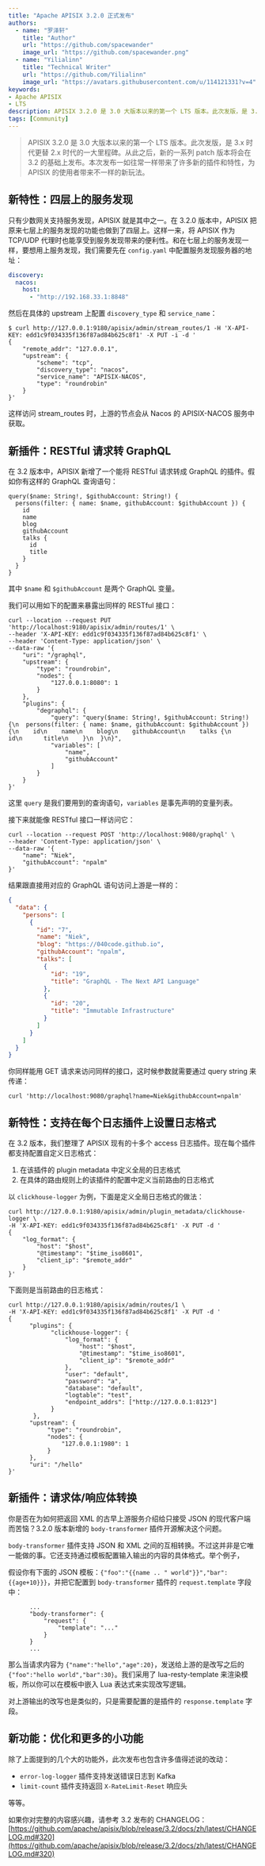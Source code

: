 ```yaml
---
title: "Apache APISIX 3.2.0 正式发布"
authors:
  - name: "罗泽轩"
    title: "Author"
    url: "https://github.com/spacewander"
    image_url: "https://github.com/spacewander.png"
  - name: "Yilialinn"
    title: "Technical Writer"
    url: "https://github.com/Yilialinn"
    image_url: "https://avatars.githubusercontent.com/u/114121331?v=4"
keywords: 
- Apache APISIX
- LTS
description: APISIX 3.2.0 是 3.0 大版本以来的第一个 LTS 版本。此次发版，是 3.x 时代更替 2.x 时代的一大里程碑。从此之后，新的一系列 patch 版本将会在 3.2 的基础上发布。本次发布一如往常一样带来了许多新的插件和特性，为 APISIX 的使用者带来不一样的新玩法。
tags: [Community]
---
```


> APISIX 3.2.0 是 3.0 大版本以来的第一个 LTS 版本。此次发版，是 3.x 时代更替 2.x 时代的一大里程碑。从此之后，新的一系列 patch 版本将会在 3.2 的基础上发布。本次发布一如往常一样带来了许多新的插件和特性，为 APISIX 的使用者带来不一样的新玩法。

<!--truncate-->

## 新特性：四层上的服务发现

只有少数网关支持服务发现，APISIX 就是其中之一。在 3.2.0 版本中，APISIX 把原来七层上的服务发现的功能也做到了四层上。这样一来，将 APISIX 作为 TCP/UDP 代理时也能享受到服务发现带来的便利性。和在七层上的服务发现一样，要想用上服务发现，我们需要先在 `config.yaml` 中配置服务发现服务器的地址：

```yaml
discovery:
  nacos:
    host:
      - "http://192.168.33.1:8848"
```

然后在具体的 upstream 上配置 `discovery_type` 和 `service_name`：

```shell
$ curl http://127.0.0.1:9180/apisix/admin/stream_routes/1 -H 'X-API-KEY: edd1c9f034335f136f87ad84b625c8f1' -X PUT -i -d '
{
    "remote_addr": "127.0.0.1",
    "upstream": {
        "scheme": "tcp",
        "discovery_type": "nacos",
        "service_name": "APISIX-NACOS",
        "type": "roundrobin"
    }
}'
```

这样访问 stream_routes 时，上游的节点会从 Nacos 的 APISIX-NACOS 服务中获取。

## 新插件：RESTful 请求转 GraphQL

在 3.2 版本中，APISIX 新增了一个能将 RESTful 请求转成 GraphQL 的插件。假如你有这样的 GraphQL 查询语句：

```
query($name: String!, $githubAccount: String!) {
  persons(filter: { name: $name, githubAccount: $githubAccount }) {
    id
    name
    blog
    githubAccount
    talks {
      id
      title
    }
  }
}
```

其中 `$name` 和 `$githubAccount` 是两个 GraphQL 变量。

我们可以用如下的配置来暴露出同样的 RESTful 接口：

```shell
curl --location --request PUT 'http://localhost:9180/apisix/admin/routes/1' \
--header 'X-API-KEY: edd1c9f034335f136f87ad84b625c8f1' \
--header 'Content-Type: application/json' \
--data-raw '{
    "uri": "/graphql",
    "upstream": {
        "type": "roundrobin",
        "nodes": {
            "127.0.0.1:8080": 1
        }
    },
    "plugins": {
        "degraphql": {
            "query": "query($name: String!, $githubAccount: String!) {\n  persons(filter: { name: $name, githubAccount: $githubAccount }) {\n    id\n    name\n    blog\n    githubAccount\n    talks {\n      id\n      title\n    }\n  }\n}",
            "variables": [
                "name",
                "githubAccount"
            ]
        }
    }
}'
```

这里 `query` 是我们要用到的查询语句，`variables` 是事先声明的变量列表。

接下来就能像 RESTful 接口一样访问它：

```shell
curl --location --request POST 'http://localhost:9080/graphql' \
--header 'Content-Type: application/json' \
--data-raw '{
    "name": "Niek",
    "githubAccount": "npalm"
}'
```

结果跟直接用对应的 GraphQL 语句访问上游是一样的：

```json
{
  "data": {
    "persons": [
      {
        "id": "7",
        "name": "Niek",
        "blog": "https://040code.github.io",
        "githubAccount": "npalm",
        "talks": [
          {
            "id": "19",
            "title": "GraphQL - The Next API Language"
          },
          {
            "id": "20",
            "title": "Immutable Infrastructure"
          }
        ]
      }
    ]
  }
}
```

你同样能用 GET 请求来访问同样的接口，这时候参数就需要通过 query string 来传递：

```
curl 'http://localhost:9080/graphql?name=Niek&githubAccount=npalm'
```

## 新特性：支持在每个日志插件上设置日志格式

在 3.2 版本，我们整理了 APISIX 现有的十多个 access 日志插件。现在每个插件都支持配置自定义日志格式：

1. 在该插件的 plugin metadata 中定义全局的日志格式
2. 在具体的路由规则上的该插件的配置中定义当前路由的日志格式

以 `clickhouse-logger` 为例，下面是定义全局日志格式的做法：

```shell
curl http://127.0.0.1:9180/apisix/admin/plugin_metadata/clickhouse-logger \
-H 'X-API-KEY: edd1c9f034335f136f87ad84b625c8f1' -X PUT -d '
{
    "log_format": {
        "host": "$host",
        "@timestamp": "$time_iso8601",
        "client_ip": "$remote_addr"
    }
}'
```

下面则是当前路由的日志格式：

```shell
curl http://127.0.0.1:9180/apisix/admin/routes/1 \
-H 'X-API-KEY: edd1c9f034335f136f87ad84b625c8f1' -X PUT -d '
{
      "plugins": {
            "clickhouse-logger": {
                "log_format": {
                    "host": "$host",
                    "@timestamp": "$time_iso8601",
                    "client_ip": "$remote_addr"
                },
                "user": "default",
                "password": "a",
                "database": "default",
                "logtable": "test",
                "endpoint_addrs": ["http://127.0.0.1:8123"]
            }
       },
      "upstream": {
           "type": "roundrobin",
           "nodes": {
               "127.0.0.1:1980": 1
           }
      },
      "uri": "/hello"
}'

```

## 新插件：请求体/响应体转换

你是否在为如何把返回 XML 的古早上游服务介绍给只接受 JSON 的现代客户端而苦恼？3.2.0 版本新增的 `body-transformer` 插件开源解决这个问题。

`body-transformer` 插件支持 JSON 和 XML 之间的互相转换。不过这并非是它唯一能做的事。它还支持通过模板配置输入输出的内容的具体格式。举个例子，

假设你有下面的 JSON 模板：`{"foo":"{{name .. " world"}}","bar":{{age+10}}}`，并把它配置到 `body-transformer` 插件的 `request.template` 字段中：

```
      ...
      "body-transformer": {
          "request": {
              "template": "..."
          }
      }
      ...
```

那么当请求内容为 `{"name":"hello","age":20}`，发送给上游的是改写之后的 `{"foo":"hello world","bar":30}`。我们采用了 lua-resty-template 来渲染模板，所以你可以在模板中嵌入 Lua 表达式来实现改写逻辑。

对上游输出的改写也是类似的，只是需要配置的是插件的 `response.template` 字段。

## 新功能：优化和更多的小功能

除了上面提到的几个大的功能外，此次发布也包含许多值得述说的改动：

* `error-log-logger` 插件支持发送错误日志到 Kafka
* `limit-count` 插件支持返回 `X-RateLimit-Reset` 响应头

等等。

如果你对完整的内容感兴趣，请参考 3.2 发布的 CHANGELOG：[https://github.com/apache/apisix/blob/release/3.2/docs/zh/latest/CHANGELOG.md#320](https://github.com/apache/apisix/blob/release/3.2/docs/zh/latest/CHANGELOG.md#320)
